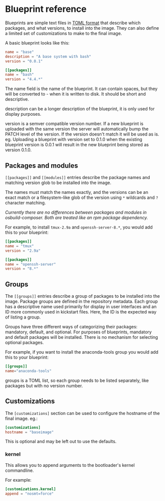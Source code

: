 # Blueprint reference

Blueprints are simple text files in [TOML format](https://toml.io/en/) that describe which packages, and what versions, to install into the image. They can also define a limited set of customizations to make to the final image.

A basic blueprint looks like this:

```toml
name = "base"
description = "A base system with bash"
version = "0.0.1"

[[packages]]
name = "bash"
version = "4.4.*"
```

The name field is the name of the blueprint. It can contain spaces, but they will be converted to - when it is written to disk. It should be short and descriptive.

description can be a longer description of the blueprint, it is only used for display purposes.

version is a semver compatible version number. If a new blueprint is uploaded with the same version the server will automatically bump the PATCH level of the version. If the version doesn't match it will be used as is. eg. Uploading a blueprint with version set to 0.1.0 when the existing blueprint version is 0.0.1 will result in the new blueprint being stored as version 0.1.0.

## Packages and modules

`[[packages]]` and `[[modules]]` entries describe the package names and matching version glob to be installed into the image.

The names must match the names exactly, and the versions can be an exact match or a filesystem-like glob of the version using `*` wildcards and `?` character matching.

*Currently there are no differences between packages and modules in osbuild-composer. Both are treated like an rpm package dependency.*

For example, to install `tmux-2.9a` and `openssh-server-8.*`, you would add this to your blueprint:

```toml
[[packages]]
name = "tmux"
version = "2.9a"

[[packages]]
name = "openssh-server"
version = "8.*"
```

## Groups

The `[[groups]]` entries describe a group of packages to be installed into the image. Package groups are defined in the repository metadata. Each group has a descriptive name used primarily for display in user interfaces and an ID more commonly used in kickstart files. Here, the ID is the expected way of listing a group.

Groups have three different ways of categorizing their packages: mandatory, default, and optional. For purposes of blueprints, mandatory and default packages will be installed. There is no mechanism for selecting optional packages.

For example, if you want to install the anaconda-tools group you would add this to your blueprint:

```toml
[[groups]]
name="anaconda-tools"
```

groups is a TOML list, so each group needs to be listed separately, like packages but with no version number.

## Customizations

The `[customizations]` section can be used to configure the hostname of the final image. eg.:

```toml
[customizations]
hostname = "baseimage"
```

This is optional and may be left out to use the defaults.

### kernel

This allows you to append arguments to the bootloader's kernel commandline.

For example:
```toml
[customizations.kernel]
append = "nosmt=force"
```
